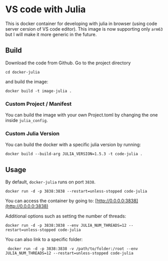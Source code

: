 # VS code with Julia
This is docker container for developing with julia in browser (using code server cersion of VS code editor). This image is now supporting only `arm63` but I will make it more generic in the future. 


## Build 

Download the code from Github. Go to the project directory 

```{bash}
cd docker-julia
```

and build the image:

```{bash}
docker build -t image-julia . 
```

### Custom Project / Manifest

You can build the image with your own Project.toml by changing the one inside `julia_config`. 

### Custom Julia Version 
You can build the docker with a specific julia version by running:
```{bash}
docker build --build-arg JULIA_VERSION=1.5.3 -t code-julia . 
```

## Usage

By default, `docker-julia` runs on port `3838`. 

```{bash}
docker run -d -p 3838:3838 --restart=unless-stopped code-julia
```

You can access the container by going to: [http://0.0.0.0:3838](http://0.0.0.0:3838)

Additional options such as setting the number of threads:

```{bash}
docker run -d -p 3838:3838 --env JULIA_NUM_THREADS=12 --restart=unless-stopped code-julia
```

You can also link to a specific folder:
```{bash}
 docker run -d -p 3838:3838 -v /path/to/folder:/root --env JULIA_NUM_THREADS=12 --restart=unless-stopped code-julia
 ```